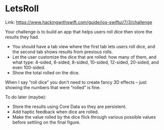 # LetsRoll

Link: https://www.hackingwithswift.com/guide/ios-swiftui/7/3/challenge

Your challenge is to build an app that helps users roll dice then store the results they had.

- You should have a tab view where the first tab lets users roll dice, and the second tab shows results from previous rolls.
- Let the user customize the dice that are rolled: how many of them, and what type: 4-sided, 6-sided, 8-sided, 10-sided, 12-sided, 20-sided, and even 100-sided.
- Show the total rolled on the dice.

When I say “roll dice” you don’t need to create fancy 3D effects – just showing the numbers that were “rolled” is fine.

To do later (maybe):

- Store the results using Core Data so they are persistent.
- Add haptic feedback when dice are rolled.
- Make the value rolled by the dice flick through various possible values before settling on the final figure.
